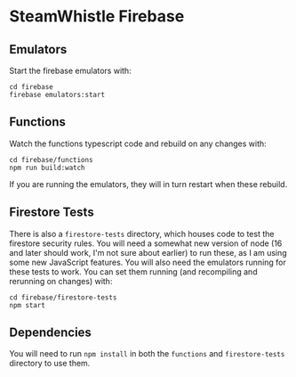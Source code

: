 # SteamWhistle Firebase

## Emulators

Start the firebase emulators with:

```
cd firebase
firebase emulators:start
```

## Functions

Watch the functions typescript code and rebuild on any changes with:

```
cd firebase/functions
npm run build:watch
```

If you are running the emulators, they will in turn restart when these rebuild.

## Firestore Tests

There is also a `firestore-tests` directory, which houses code to test the firestore security rules. You will need a somewhat new version of node (16 and later should work, I'm not sure about earlier) to run these, as I am using some new JavaScript features. You will also need the emulators running for these tests to work. You can set them running (and recompiling and rerunning on changes) with:

```
cd firebase/firestore-tests
npm start
```

## Dependencies

You will need to run `npm install` in both the `functions` and `firestore-tests` directory to use them.